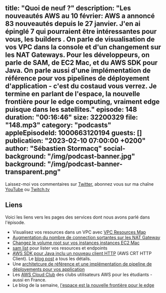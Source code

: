 title: "Quoi de neuf ?"
description: "Les nouveautés AWS au 10 février: AWS a annoncé 83 nouveautés depuis le 27 janvier. J'en ai épinglé 7 qui pourraient être intéressantes pour vous, les builders . On parle de visualisation de vos VPC dans la console et d'un changement sur les NAT Gateways. Pour les développeurs, on parle de SAM, de EC2 Mac, et du AWS SDK pour Java. On parle aussi d'une implémentation de référence pour vos pipelines de déployement d'application - c'est du costaud vous verrez. Je termine en parlant de l'espace, la nouvelle frontière pour le edge computing, vraiment edge puisque dans les satellites."
episode: 148
duration: "00:16:46"
size: 32200329
file: "148.mp3"
category: "podcasts"
appleEpisodeId: 1000663120194
guests: []
publication: "2023-02-10 07:00:00 +0200"
author: "Sébastien Stormacq"
social-background: "/img/podcast-banner.jpg"
background: "/img/podcast-banner-transparent.png"
---

Laissez-moi vos commentaires sur [Twitter](https://twitter.com/sebsto), abonnez vous sur ma chaîne [YouTube](https://www.youtube.com/sebsto) ou [Twitch.tv](https://www.twitch.tv/sebAWS)

## Liens

Voici les liens vers les pages des services dont nous avons parlé dans l'épisode.

- Visualisez vos resources dans un VPC avec [VPC Resources Map](https://aws.amazon.com/blogs/aws/new-visualize-your-vpc-resources-from-amazon-vpc-creation-experience/)
- [Augmentation du nombre de connection sortantes sur les NAT Gateway](https://aws.amazon.com/about-aws/whats-new/2023/02/amazon-nat-gateways-capacity-concurrent-connections-unique-destination/)
- [Changez le volume root sur vos instances instances EC2 Mac](https://aws.amazon.com/about-aws/whats-new/2023/02/amazon-ec2-mac-instances-root-volumes-quick-instance-restoration/)
- [sam list](https://aws.amazon.com/about-aws/whats-new/2023/02/aws-sam-cli-sam-list-command-inspect-resources/) pour lister vos resources et  endpoints
- [AWS SDK pour Java inclu un nouveau client HTTP](https://aws.amazon.com/about-aws/whats-new/2023/02/aws-crt-http-client-sdk-java-2-x/) (AWS CRT HTTP Client). Le [blog post](https://aws.amazon.com/blogs/developer/announcing-availability-of-the-aws-crt-http-client-in-the-aws-sdk-for-java-2-x/) a tous les détails.
- Une [architetcure de référence et une implémentation de pipeline de déployements pour vos application](https://aws.amazon.com/blogs/aws/new_deployment_pipelines_reference_architecture_and_-reference_implementations/)
- Les [AWS Cloud Club](https://aws.amazon.com/developer/community/students/) des clubs utilisateurs AWS pour les étudiants - aussi en France.
- Le blog de la semaine, [l'espace est la nouvelle frontière pour le edge](https://aviationweek.com/aerospace/commercial-space/why-amazon-web-services-going-space?es_id=09cb1d8fe5)